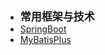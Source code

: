 - <font style="font-weight:bold;font-size:17px;">常用框架与技术</font>
- [SpringBoot](编程开发/Java后端/常用框架与技术/SpringBoot/)
- [MyBatisPlus](编程开发/Java后端/常用框架与技术/MyBatisPlus/)